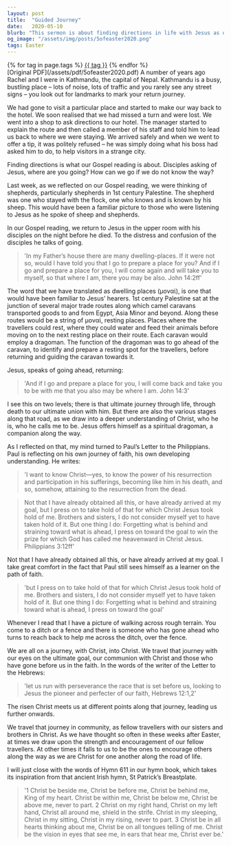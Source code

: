 ```yaml
---
layout: post
title:  "Guided Journey"
date:   2020-05-10
blurb: "This sermon is about finding directions in life with Jesus as our guide. It draws parallels between our spiritual journey and a physical journey, with Jesus as our spiritual 'dragoman' who goes ahead of us to prepare the way. The sermon encourages us to press on towards our ultimate goal of union with Christ, with the understanding that we are all learners on this path of faith."
og_image: "/assets/img/posts/5ofeaster2020.png"
tags: Easter
---    
```

<div class="tag-pills">
    {% for tag in page.tags %}
    <a href="{{ site.baseurl }}/tag/{{ tag | slugify }}" class="tag-pill">{{ tag }}</a>
    {% endfor %}
</div>
[Original PDF](/assets/pdf/5ofeaster2020.pdf)
A number of years ago Rachel and I were in Kathmandu, the capital of Nepal. Kathmandu is a busy, bustling place – lots of noise, lots of traffic and you rarely see any street signs – you look out for landmarks to mark your return journey.

We had gone to visit a particular place and started to make our way back to the hotel. We soon realised that we had missed a turn and were lost. We went into a shop to ask directions to our hotel. The manager started to explain the route and then called a member of his staff and told him to lead us back to where we were staying. We arrived safely and when we went to offer a tip, it was politely refused – he was simply doing what his boss had asked him to do, to help visitors in a strange city.

Finding directions is what our Gospel reading is about. Disciples asking of Jesus, where are you going? How can we go if we do not know the way?

Last week, as we reflected on our Gospel reading, we were thinking of shepherds, particularly shepherds in 1st century Palestine. The shepherd was one who stayed with the flock, one who knows and is known by his sheep. This would have been a familiar picture to those who were listening to Jesus as he spoke of sheep and shepherds.

In our Gospel reading, we return to Jesus in the upper room with his disciples on the night before he died. To the distress and confusion of the disciples he talks of going.

> 'In my Father’s house there are many dwelling-places. If it were not so, would I have told you that I go to prepare a place for you? And if I go and prepare a place for you, I will come again and will take you to myself, so that where I am, there you may be also. John 14:2ff'

The word that we have translated as dwelling places (μοναὶ), is one that would have been familiar to Jesus’ hearers. 1st century Palestine sat at the junction of several major trade routes along which camel caravans transported goods to and from Egypt, Asia Minor and beyond. Along these routes would be a string of μοναὶ, resting places. Places where the travellers could rest, where they could water and feed their animals before moving on to the next resting place on their route. Each caravan would employ a dragoman. The function of the dragoman was to go ahead of the caravan, to identify and prepare a resting spot for the travellers, before returning and guiding the caravan towards it.

Jesus, speaks of going ahead, returning:

> 'And if I go and prepare a place for you, I will come back and take you to be with me that you also may be where I am. John 14:3'

I see this on two levels; there is that ultimate journey through life, through death to our ultimate union with him. But there are also the various stages along that road, as we draw into a deeper understanding of Christ, who he is, who he calls me to be. Jesus offers himself as a spiritual dragoman, a companion along the way.

As I reflected on that, my mind turned to Paul’s Letter to the Philippians. Paul is reflecting on his own journey of faith, his own developing understanding. He writes:

> 'I want to know Christ—yes, to know the power of his resurrection and participation in his sufferings, becoming like him in his death, and so, somehow, attaining to the resurrection from the dead.

> Not that I have already obtained all this, or have already arrived at my goal, but I press on to take hold of that for which Christ Jesus took hold of me. Brothers and sisters, I do not consider myself yet to have taken hold of it. But one thing I do: Forgetting what is behind and straining toward what is ahead, I press on toward the goal to win the prize for which God has called me heavenward in Christ Jesus. Philippians 3:12ff'

Not that I have already obtained all this, or have already arrived at my goal. I take great comfort in the fact that Paul still sees himself as a learner on the path of faith.

> 'but I press on to take hold of that for which Christ Jesus took hold of me. Brothers and sisters, I do not consider myself yet to have taken hold of it. But one thing I do: Forgetting what is behind and straining toward what is ahead, I press on toward the goal'

Whenever I read that I have a picture of walking across rough terrain. You come to a ditch or a fence and there is someone who has gone ahead who turns to reach back to help me across the ditch, over the fence.

We are all on a journey, with Christ, into Christ. We travel that journey with our eyes on the ultimate goal, our communion with Christ and those who have gone before us in the faith. In the words of the writer of the Letter to the Hebrews:

> 'let us run with perseverance the race that is set before us, looking to Jesus the pioneer and perfecter of our faith, Hebrews 12:1,2'

The risen Christ meets us at different points along that journey, leading us further onwards.

We travel that journey in community, as fellow travellers with our sisters and brothers in Christ. As we have thought so often in these weeks after Easter, at times we draw upon the strength and encouragement of our fellow travellers. At other times it falls to us to be the ones to encourage others along the way as we are Christ for one another along the road of life.

I will just close with the words of Hymn 611 in our hymn book, which takes its inspiration from that ancient Irish hymn, St Patrick’s Breastplate.

> '1 Christ be beside me,
> Christ be before me,
> Christ be behind me,
> King of my heart.
> Christ be within me,
> Christ be below me,
> Christ be above me,
> never to part.
> 2 Christ on my right hand,
> Christ on my left hand,
> Christ all around me,
> shield in the strife.
> Christ in my sleeping,
> Christ in my sitting,
> Christ in my rising,
> never to part.
> 3 Christ be in all hearts
> thinking about me,
> Christ be on all tongues
> telling of me.
> Christ be the vision
> in eyes that see me,
> in ears that hear me,
> Christ ever be.'

